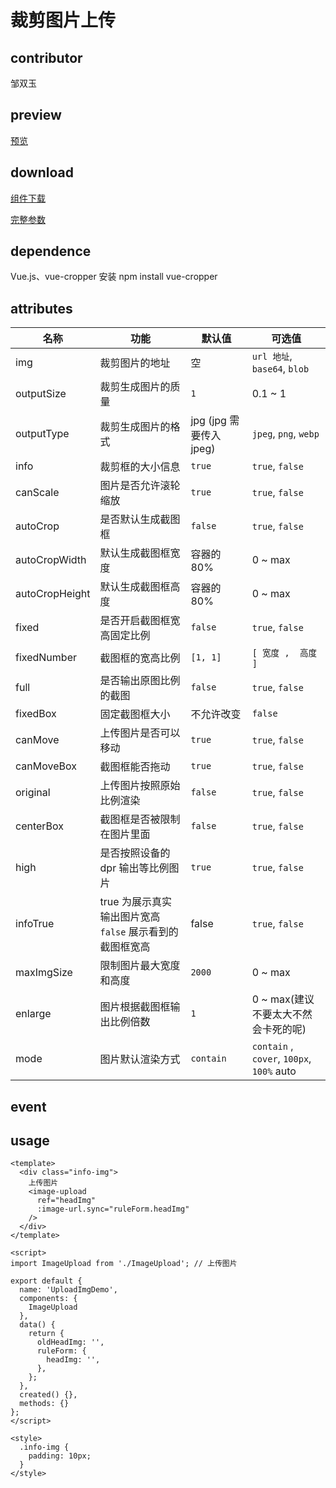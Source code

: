 # 裁剪图片上传
## contributor
邹双玉
## preview
[预览](./index.html#/components/ImageUpload/ImageUploadDemo)

## download
[组件下载](./components/ImageUpload.zip)

[完整参数](https://github.com/zoushuangyu10/vue-cropper)

## dependence
Vue.js、vue-cropper
安装 npm install vue-cropper

## attributes
名称 | 功能 | 默认值 | 可选值
--- | --- | --- | ---
img | 裁剪图片的地址 | 空 | `url 地址`, `base64`, `blob`
outputSize | 裁剪生成图片的质量 | `1` | 0.1 ~ 1
outputType | 裁剪生成图片的格式 | jpg (jpg 需要传入jpeg) | `jpeg`, `png`, `webp`
info | 裁剪框的大小信息 | `true` | `true`, `false`
canScale | 图片是否允许滚轮缩放 | `true` | `true`, `false`
autoCrop | 是否默认生成截图框 | `false` | `true`, `false`
autoCropWidth | 默认生成截图框宽度 | 容器的 80% | 0 ~ max
autoCropHeight | 默认生成截图框高度 | 容器的 80% | 0 ~ max
fixed | 是否开启截图框宽高固定比例 | `false` | `true`, `false`
fixedNumber | 截图框的宽高比例 | `[1, 1]` | `[ 宽度 ,  高度 ]`
full | 是否输出原图比例的截图 | `false` | `true`, `false`
fixedBox | 固定截图框大小 | 不允许改变 | `false` | `true`, `false`
canMove | 上传图片是否可以移动 | `true` | `true`, `false`
canMoveBox | 截图框能否拖动 | `true` | `true`, `false`
original | 上传图片按照原始比例渲染 | `false` | `true`, `false`
centerBox | 截图框是否被限制在图片里面 | `false` | `true`, `false`
high | 是否按照设备的dpr 输出等比例图片 | `true` | `true`, `false`
infoTrue | true 为展示真实输出图片宽高 `false` 展示看到的截图框宽高 | false | `true`, `false`
maxImgSize | 限制图片最大宽度和高度 | `2000` | 0 ~ max
enlarge | 图片根据截图框输出比例倍数 | `1` | 0 ~ max(建议不要太大不然会卡死的呢)
mode | 图片默认渲染方式 | `contain` | `contain` , `cover`, `100px`, `100%` auto

## event

## usage

```vue
<template>
  <div class="info-img">
    上传图片
    <image-upload
      ref="headImg"
      :image-url.sync="ruleForm.headImg"
    />
  </div>
</template>

<script>
import ImageUpload from './ImageUpload'; // 上传图片

export default {
  name: 'UploadImgDemo',
  components: {
    ImageUpload
  },
  data() {
    return {
      oldHeadImg: '',
      ruleForm: {
        headImg: '',
      },
    };
  },
  created() {},
  methods: {}
};
</script>

<style>
  .info-img {
    padding: 10px;
  }
</style>
```

